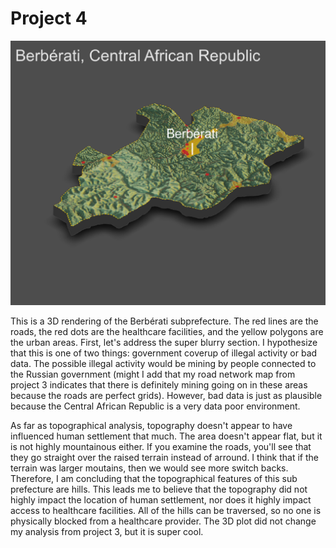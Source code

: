 # Project 4

![pic](3d_Berberati.png)

This is a 3D rendering of the Berbérati subprefecture. The red lines are the roads, the red dots are the healthcare facilities, and the yellow polygons are the urban areas. First, let's address the super blurry section. I hypothesize that this is one of two things: government coverup of illegal activity or bad data. The possible illegal activity would be mining by people connected to the Russian government (might I add that my road network map from project 3 indicates that there is definitely mining going on in these areas because the roads are perfect grids). However, bad data is just as plausible because the Central African Republic is a very data poor environment. 

As far as topographical analysis, topography doesn't appear to have influenced human settlement that much. The area doesn't appear flat, but it is not highly mountainous either. If you examine the roads, you'll see that they go straight over the raised terrain instead of arround. I think that if the terrain was larger moutains, then we would see more switch backs. Therefore, I am concluding that the topographical features of this sub prefecture are hills. This leads me to believe that the topography did not highly impact the location of human settlement, nor does it highly impact access to healthcare facilities. All of the hills can be traversed, so no one is physically blocked from a healthcare provider. The 3D plot did not change my analysis from project 3, but it is super cool. 
